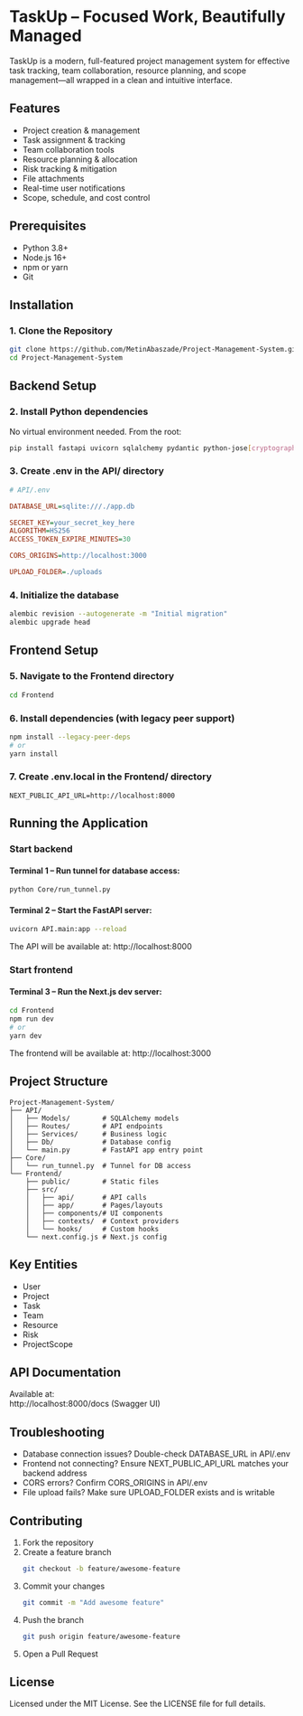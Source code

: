 # TaskUp – Focused Work, Beautifully Managed

TaskUp is a modern, full-featured project management system for effective task tracking, team collaboration, resource planning, and scope management—all wrapped in a clean and intuitive interface.

## Features

- Project creation & management  
- Task assignment & tracking  
- Team collaboration tools  
- Resource planning & allocation  
- Risk tracking & mitigation  
- File attachments  
- Real-time user notifications  
- Scope, schedule, and cost control  

## Prerequisites

- Python 3.8+  
- Node.js 16+  
- npm or yarn  
- Git

## Installation

### 1. Clone the Repository

```bash
git clone https://github.com/MetinAbaszade/Project-Management-System.git
cd Project-Management-System
```

## Backend Setup

### 2. Install Python dependencies

No virtual environment needed. From the root:

```bash
pip install fastapi uvicorn sqlalchemy pydantic python-jose[cryptography] passlib[bcrypt] python-multipart python-dotenv alembic
```

### 3. Create .env in the API/ directory

```ini
# API/.env

DATABASE_URL=sqlite:///./app.db

SECRET_KEY=your_secret_key_here
ALGORITHM=HS256
ACCESS_TOKEN_EXPIRE_MINUTES=30

CORS_ORIGINS=http://localhost:3000

UPLOAD_FOLDER=./uploads
```

### 4. Initialize the database

```bash
alembic revision --autogenerate -m "Initial migration"
alembic upgrade head
```

## Frontend Setup

### 5. Navigate to the Frontend directory

```bash
cd Frontend
```

### 6. Install dependencies (with legacy peer support)

```bash
npm install --legacy-peer-deps
# or
yarn install
```

### 7. Create .env.local in the Frontend/ directory

```env
NEXT_PUBLIC_API_URL=http://localhost:8000
```

## Running the Application

### Start backend

#### Terminal 1 – Run tunnel for database access:

```bash
python Core/run_tunnel.py
```

#### Terminal 2 – Start the FastAPI server:

```bash
uvicorn API.main:app --reload
```

The API will be available at: http://localhost:8000

### Start frontend

#### Terminal 3 – Run the Next.js dev server:

```bash
cd Frontend
npm run dev
# or
yarn dev
```

The frontend will be available at: http://localhost:3000

## Project Structure

```
Project-Management-System/
├── API/
│   ├── Models/        # SQLAlchemy models
│   ├── Routes/        # API endpoints
│   ├── Services/      # Business logic
│   ├── Db/            # Database config
│   └── main.py        # FastAPI app entry point
├── Core/
│   └── run_tunnel.py  # Tunnel for DB access
└── Frontend/
    ├── public/        # Static files
    ├── src/
    │   ├── api/       # API calls
    │   ├── app/       # Pages/layouts
    │   ├── components/# UI components
    │   ├── contexts/  # Context providers
    │   └── hooks/     # Custom hooks
    └── next.config.js # Next.js config
```

## Key Entities

- User  
- Project  
- Task  
- Team  
- Resource  
- Risk  
- ProjectScope

## API Documentation

Available at:  
http://localhost:8000/docs (Swagger UI)

## Troubleshooting

- Database connection issues? Double-check DATABASE_URL in API/.env  
- Frontend not connecting? Ensure NEXT_PUBLIC_API_URL matches your backend address  
- CORS errors? Confirm CORS_ORIGINS in API/.env  
- File upload fails? Make sure UPLOAD_FOLDER exists and is writable

## Contributing

1. Fork the repository  
2. Create a feature branch  
   ```bash
   git checkout -b feature/awesome-feature
   ```
3. Commit your changes  
   ```bash
   git commit -m "Add awesome feature"
   ```
4. Push the branch  
   ```bash
   git push origin feature/awesome-feature
   ```
5. Open a Pull Request

## License

Licensed under the MIT License. See the LICENSE file for full details.
